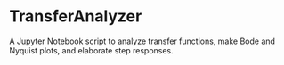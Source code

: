 # TransferAnalyzer
A Jupyter Notebook script to analyze transfer functions, make Bode and Nyquist plots, and elaborate step responses.
